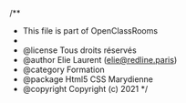 /**
 * This file is part of OpenClassRooms
 *
 * @license   Tous droits réservés
 * @author    Elie Laurent (elie@redline.paris)
 * @category  Formation
 * @package   Html5  CSS Marydienne
 * @copyright Copyright (c) 2021 
 */
